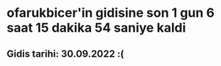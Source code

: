 # ofarukbicer'in gidisine son 1 gun 6 saat 15 dakika 54 saniye kaldi

## Gidis tarihi: 30.09.2022 :(